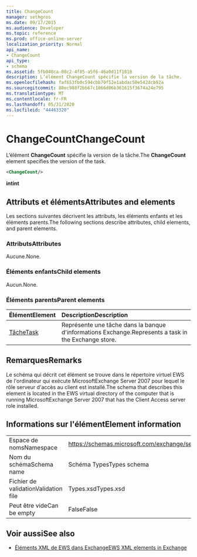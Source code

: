 ```yaml
---
title: ChangeCount
manager: sethgros
ms.date: 09/17/2015
ms.audience: Developer
ms.topic: reference
ms.prod: office-online-server
localization_priority: Normal
api_name:
- ChangeCount
api_type:
- schema
ms.assetid: 5fb048ca-08c2-4f85-a5f6-46a0d11f1818
description: L’élément ChangeCount spécifie la version de la tâche.
ms.openlocfilehash: faf653fb0c594cbb79f52e1abdac50e542dcb92a
ms.sourcegitcommit: 88ec988f2bb67c1866d06b361615f3674a24e795
ms.translationtype: MT
ms.contentlocale: fr-FR
ms.lasthandoff: 05/31/2020
ms.locfileid: "44463320"
---
```

# <a name="changecount"></a><span data-ttu-id="5e60f-103">ChangeCount</span><span class="sxs-lookup"><span data-stu-id="5e60f-103">ChangeCount</span></span>

<span data-ttu-id="5e60f-104">L’élément **ChangeCount** spécifie la version de la tâche.</span><span class="sxs-lookup"><span data-stu-id="5e60f-104">The **ChangeCount** element specifies the version of the task.</span></span> 
  
```xml
<ChangeCount/>
```

 <span data-ttu-id="5e60f-105">**int**</span><span class="sxs-lookup"><span data-stu-id="5e60f-105">**int**</span></span>
## <a name="attributes-and-elements"></a><span data-ttu-id="5e60f-106">Attributs et éléments</span><span class="sxs-lookup"><span data-stu-id="5e60f-106">Attributes and elements</span></span>

<span data-ttu-id="5e60f-107">Les sections suivantes décrivent les attributs, les éléments enfants et les éléments parents.</span><span class="sxs-lookup"><span data-stu-id="5e60f-107">The following sections describe attributes, child elements, and parent elements.</span></span>
  
### <a name="attributes"></a><span data-ttu-id="5e60f-108">Attributs</span><span class="sxs-lookup"><span data-stu-id="5e60f-108">Attributes</span></span>

<span data-ttu-id="5e60f-109">Aucune.</span><span class="sxs-lookup"><span data-stu-id="5e60f-109">None.</span></span>
  
### <a name="child-elements"></a><span data-ttu-id="5e60f-110">Éléments enfants</span><span class="sxs-lookup"><span data-stu-id="5e60f-110">Child elements</span></span>

<span data-ttu-id="5e60f-111">Aucun.</span><span class="sxs-lookup"><span data-stu-id="5e60f-111">None.</span></span>
  
### <a name="parent-elements"></a><span data-ttu-id="5e60f-112">Éléments parents</span><span class="sxs-lookup"><span data-stu-id="5e60f-112">Parent elements</span></span>

|<span data-ttu-id="5e60f-113">**Élément**</span><span class="sxs-lookup"><span data-stu-id="5e60f-113">**Element**</span></span>|<span data-ttu-id="5e60f-114">**Description**</span><span class="sxs-lookup"><span data-stu-id="5e60f-114">**Description**</span></span>|
|:-----|:-----|
|[<span data-ttu-id="5e60f-115">Tâche</span><span class="sxs-lookup"><span data-stu-id="5e60f-115">Task</span></span>](task.md) <br/> |<span data-ttu-id="5e60f-116">Représente une tâche dans la banque d'informations Exchange.</span><span class="sxs-lookup"><span data-stu-id="5e60f-116">Represents a task in the Exchange store.</span></span>  <br/> |
   
## <a name="remarks"></a><span data-ttu-id="5e60f-117">Remarques</span><span class="sxs-lookup"><span data-stu-id="5e60f-117">Remarks</span></span>

<span data-ttu-id="5e60f-118">Le schéma qui décrit cet élément se trouve dans le répertoire virtuel EWS de l'ordinateur qui exécute MicrosoftExchange Server 2007 pour lequel le rôle serveur d'accès au client est installé.</span><span class="sxs-lookup"><span data-stu-id="5e60f-118">The schema that describes this element is located in the EWS virtual directory of the computer that is running MicrosoftExchange Server 2007 that has the Client Access server role installed.</span></span>
  
## <a name="element-information"></a><span data-ttu-id="5e60f-119">Informations sur l'élément</span><span class="sxs-lookup"><span data-stu-id="5e60f-119">Element information</span></span>

|||
|:-----|:-----|
|<span data-ttu-id="5e60f-120">Espace de noms</span><span class="sxs-lookup"><span data-stu-id="5e60f-120">Namespace</span></span>  <br/> |https://schemas.microsoft.com/exchange/services/2006/types  <br/> |
|<span data-ttu-id="5e60f-121">Nom du schéma</span><span class="sxs-lookup"><span data-stu-id="5e60f-121">Schema name</span></span>  <br/> |<span data-ttu-id="5e60f-122">Schéma Types</span><span class="sxs-lookup"><span data-stu-id="5e60f-122">Types schema</span></span>  <br/> |
|<span data-ttu-id="5e60f-123">Fichier de validation</span><span class="sxs-lookup"><span data-stu-id="5e60f-123">Validation file</span></span>  <br/> |<span data-ttu-id="5e60f-124">Types.xsd</span><span class="sxs-lookup"><span data-stu-id="5e60f-124">Types.xsd</span></span>  <br/> |
|<span data-ttu-id="5e60f-125">Peut être vide</span><span class="sxs-lookup"><span data-stu-id="5e60f-125">Can be empty</span></span>  <br/> |<span data-ttu-id="5e60f-126">False</span><span class="sxs-lookup"><span data-stu-id="5e60f-126">False</span></span>  <br/> |
   
## <a name="see-also"></a><span data-ttu-id="5e60f-127">Voir aussi</span><span class="sxs-lookup"><span data-stu-id="5e60f-127">See also</span></span>



- [<span data-ttu-id="5e60f-128">Éléments XML de EWS dans Exchange</span><span class="sxs-lookup"><span data-stu-id="5e60f-128">EWS XML elements in Exchange</span></span>](ews-xml-elements-in-exchange.md)

